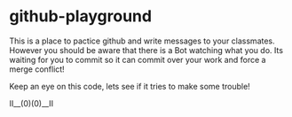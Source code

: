 # github-playground

This is a place to pactice github and write messages to your classmates. However you should be aware that there is a Bot watching what you do. Its waiting for you to commit so it can commit over your work and force a merge conflict!

Keep an eye on this code, lets see if it tries to make some trouble!


II__(0)(0)__II
